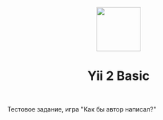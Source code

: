 <p align="center">
    <a href="https://github.com/yiisoft" target="_blank">
        <img src="https://avatars0.githubusercontent.com/u/993323" height="100px">
    </a>
    <h1 align="center">Yii 2 Basic</h1>
    <br>
</p>


Тестовое задание, игра "Как бы автор написал?"



